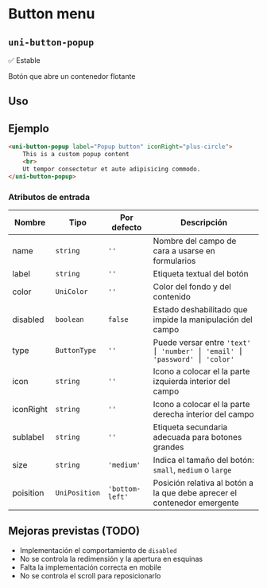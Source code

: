Button menu
===================
`uni-button-popup`
---
:white_check_mark: Estable

Botón que abre un contenedor flotante

## Uso

## Ejemplo

```html
<uni-button-popup label="Popup button" iconRight="plus-circle">
    This is a custom popup content
    <br>
    Ut tempor consectetur et aute adipisicing commodo.
</uni-button-popup>
```

### Atributos de entrada

| Nombre      | Tipo          | Por defecto     | Descripción 
| ----------- | ------------- | --------------- | -----------
| name        | `string`      | `''`            | Nombre del campo de cara a usarse en formularios
| label       | `string`      | `''`            | Etiqueta textual del botón
| color       | `UniColor`    | `''`            | Color del fondo y del contenido
| disabled    | `boolean`     | `false`         | Estado deshabilitado que impide la manipulación del campo
| type        | `ButtonType`  | `''`            | Puede versar entre `'text' ⎮ 'number' ⎮ 'email' ⎮ 'password' ⎮ 'color'`
| icon        | `string`      | `''`            | Icono a colocar el la parte izquierda interior del campo
| iconRight   | `string`      | `''`            | Icono a colocar el la parte derecha interior del campo
| sublabel    | `string`      | `''`            | Etiqueta secundaria adecuada para botones grandes
| size        | `string`      | `'medium'`      | Indica el tamaño del botón: `small`, `medium` o `large`
| poisition   | `UniPosition` | `'bottom-left'` | Posición relativa al botón a la que debe aprecer el contenedor emergente

## Mejoras previstas (TODO)

- Implementación el comportamiento de `disabled`
- No se controla la redimensión y la apertura en esquinas
- Falta la implementación correcta en mobile
- No se controla el scroll para reposicionarlo
